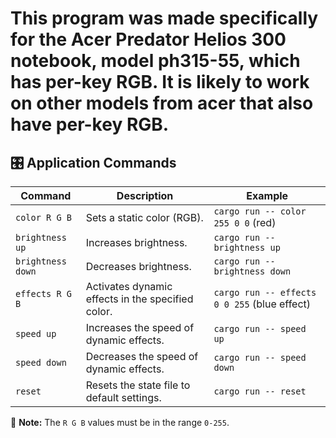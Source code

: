 # This program was made specifically for the Acer Predator Helios 300 notebook, model ph315-55, which has per-key RGB. It is likely to work on other models from acer that also have per-key RGB.

## 🎛️ Application Commands

| Command              | Description                                      | Example                          |
|----------------------|------------------------------------------------|----------------------------------|
| `color R G B`       | Sets a static color (RGB).                     | `cargo run -- color 255 0 0` (red)           |
| `brightness up`     | Increases brightness.                           | `cargo run -- brightness up`                 |
| `brightness down`   | Decreases brightness.                           | `cargo run -- brightness down`               |
| `effects R G B`     | Activates dynamic effects in the specified color. | `cargo run -- effects 0 0 255` (blue effect) |
| `speed up`         | Increases the speed of dynamic effects.         | `cargo run -- speed up`                      |
| `speed down`       | Decreases the speed of dynamic effects.         | `cargo run -- speed down`                    |
| `reset`            | Resets the state file to default settings.       | `cargo run -- reset`                         |

📌 **Note:** The `R G B` values must be in the range `0-255`.

